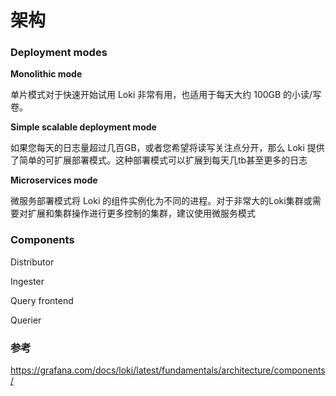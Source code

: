 # 架构

### Deployment modes

**Monolithic mode**

单片模式对于快速开始试用 Loki 非常有用，也适用于每天大约 100GB 的小读/写卷。

**Simple scalable deployment mode**

如果您每天的日志量超过几百GB，或者您希望将读写关注点分开，那么 Loki 提供了简单的可扩展部署模式。这种部署模式可以扩展到每天几tb甚至更多的日志

**Microservices mode**

微服务部署模式将 Loki 的组件实例化为不同的进程。对于非常大的Loki集群或需要对扩展和集群操作进行更多控制的集群，建议使用微服务模式

### Components



Distributor

Ingester

Query frontend

Querier





### 参考 

https://grafana.com/docs/loki/latest/fundamentals/architecture/components/